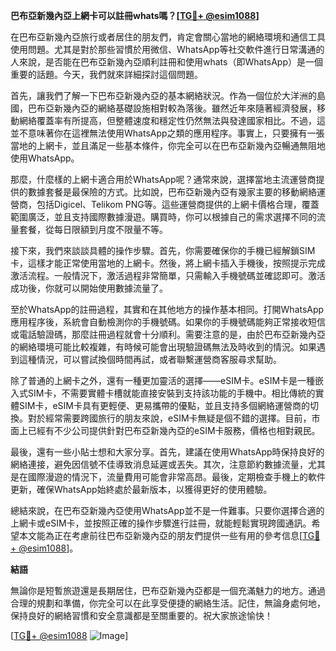 **巴布亞新幾內亞上網卡可以註冊whats嗎？[[TG💪+ @esim1088](https://t.me/s/esim1088)]**

在巴布亞新幾內亞旅行或者居住的朋友們，肯定會關心當地的網絡環境和通信工具使用問題。尤其是對於那些習慣於用微信、WhatsApp等社交軟件進行日常溝通的人來說，是否能在巴布亞新幾內亞順利註冊和使用whats（即WhatsApp）是一個重要的話題。今天，我們就來詳細探討這個問題。

首先，讓我們了解一下巴布亞新幾內亞的基本網絡狀況。作為一個位於大洋洲的島國，巴布亞新幾內亞的網絡基礎設施相對較為落後。雖然近年來隨著經濟發展，移動網絡覆蓋率有所提高，但整體速度和穩定性仍然無法與發達國家相比。不過，這並不意味著你在這裡無法使用WhatsApp之類的應用程序。事實上，只要擁有一張當地的上網卡，並且滿足一些基本條件，你完全可以在巴布亞新幾內亞暢通無阻地使用WhatsApp。

那麼，什麼樣的上網卡適合用於WhatsApp呢？通常來說，選擇當地主流運營商提供的數據套餐是最保險的方式。比如說，巴布亞新幾內亞有幾家主要的移動網絡運營商，包括Digicel、Telikom PNG等。這些運營商提供的上網卡價格合理，覆蓋範圍廣泛，並且支持國際數據漫遊。購買時，你可以根據自己的需求選擇不同的流量套餐，從每日限額到月度不限量不等。

接下來，我們來談談具體的操作步驟。首先，你需要確保你的手機已經解鎖SIM卡，這樣才能正常使用當地的上網卡。然後，將上網卡插入手機後，按照提示完成激活流程。一般情況下，激活過程非常簡單，只需輸入手機號碼並確認即可。激活成功後，你就可以開始使用數據流量了。

至於WhatsApp的註冊過程，其實和在其他地方的操作基本相同。打開WhatsApp應用程序後，系統會自動檢測你的手機號碼。如果你的手機號碼能夠正常接收短信或電話驗證碼，那麼註冊過程就會十分順利。需要注意的是，由於巴布亞新幾內亞的網絡環境可能比較複雜，有時候可能會出現驗證碼無法及時收到的情況。如果遇到這種情況，可以嘗試換個時間再試，或者聯繫運營商客服尋求幫助。

除了普通的上網卡之外，還有一種更加靈活的選擇——eSIM卡。eSIM卡是一種嵌入式SIM卡，不需要實體卡槽就能直接安裝到支持該功能的手機中。相比傳統的實體SIM卡，eSIM卡具有更輕便、更易攜帶的優點，並且支持多個網絡運營商的切換。對於經常需要跨國旅行的朋友來說，eSIM卡無疑是個不錯的選擇。目前，市面上已經有不少公司提供針對巴布亞新幾內亞的eSIM卡服務，價格也相對親民。

最後，還有一些小貼士想和大家分享。首先，建議在使用WhatsApp時保持良好的網絡連接，避免因信號不佳導致消息延遲或丟失。其次，注意節約數據流量，尤其是在國際漫遊的情況下，流量費用可能會非常高昂。最後，定期檢查手機上的軟件更新，確保WhatsApp始終處於最新版本，以獲得更好的使用體驗。

總結來說，在巴布亞新幾內亞使用WhatsApp並不是一件難事。只要你選擇合適的上網卡或eSIM卡，並按照正確的操作步驟進行註冊，就能輕鬆實現跨國通訊。希望本文能為正在考慮前往巴布亞新幾內亞的朋友們提供一些有用的參考信息[[TG💪+ @esim1088](https://t.me/s/esim1088)]。

**結語**

無論你是短暫旅遊還是長期居住，巴布亞新幾內亞都是一個充滿魅力的地方。通過合理的規劃和準備，你完全可以在此享受便捷的網絡生活。記住，無論身處何地，保持良好的網絡習慣和安全意識都是至關重要的。祝大家旅途愉快！

[[TG💪+ @esim1088](https://t.me/s/esim1088) ![Image](https://i.postimg.cc/4NQfJmqS/Snipaste-2025-05-13-00-14-12.png)]